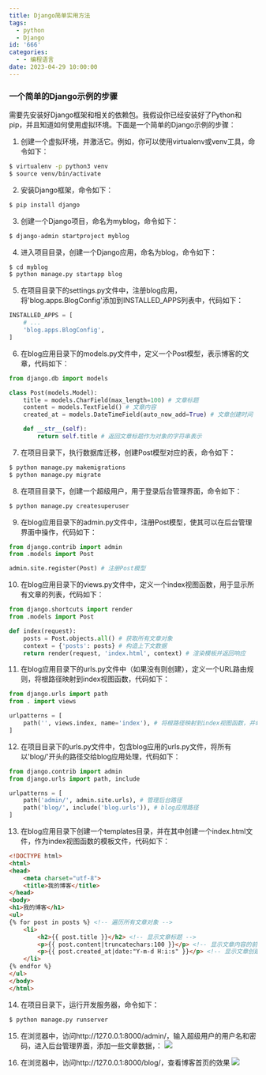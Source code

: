 ```yaml
---
title: Django简单实用方法
tags:
  - python
  - Django
id: '666'
categories:
  - - 编程语言
date: 2023-04-29 10:00:00
---
```


### 一个简单的Django示例的步骤
需要先安装好Django框架和相关的依赖包。我假设你已经安装好了Python和pip，并且知道如何使用虚拟环境。下面是一个简单的Django示例的步骤：

1. 创建一个虚拟环境，并激活它。例如，你可以使用virtualenv或venv工具，命令如下：

```bash
$ virtualenv -p python3 venv
$ source venv/bin/activate
```

2. 安装Django框架，命令如下：

```bash
$ pip install django
```

3. 创建一个Django项目，命名为myblog，命令如下：

```bash
$ django-admin startproject myblog
```

4. 进入项目目录，创建一个Django应用，命名为blog，命令如下：

```bash
$ cd myblog
$ python manage.py startapp blog
```

5. 在项目目录下的settings.py文件中，注册blog应用，将'blog.apps.BlogConfig'添加到INSTALLED_APPS列表中，代码如下：

```python
INSTALLED_APPS = [
    # ...
    'blog.apps.BlogConfig',
]
```

6. 在blog应用目录下的models.py文件中，定义一个Post模型，表示博客的文章，代码如下：

```python
from django.db import models

class Post(models.Model):
    title = models.CharField(max_length=100) # 文章标题
    content = models.TextField() # 文章内容
    created_at = models.DateTimeField(auto_now_add=True) # 文章创建时间

    def __str__(self):
        return self.title # 返回文章标题作为对象的字符串表示
```

7. 在项目目录下，执行数据库迁移，创建Post模型对应的表，命令如下：

```bash
$ python manage.py makemigrations
$ python manage.py migrate
```

8. 在项目目录下，创建一个超级用户，用于登录后台管理界面，命令如下：

```bash
$ python manage.py createsuperuser
```

9. 在blog应用目录下的admin.py文件中，注册Post模型，使其可以在后台管理界面中操作，代码如下：

```python
from django.contrib import admin
from .models import Post

admin.site.register(Post) # 注册Post模型
```

10. 在blog应用目录下的views.py文件中，定义一个index视图函数，用于显示所有文章的列表，代码如下：

```python
from django.shortcuts import render
from .models import Post

def index(request):
    posts = Post.objects.all() # 获取所有文章对象
    context = {'posts': posts} # 构造上下文数据
    return render(request, 'index.html', context) # 渲染模板并返回响应
```

11. 在blog应用目录下的urls.py文件中（如果没有则创建），定义一个URL路由规则，将根路径映射到index视图函数，代码如下：

```python
from django.urls import path
from . import views

urlpatterns = [
    path('', views.index, name='index'), # 将根路径映射到index视图函数，并命名为index
]
```

12. 在项目目录下的urls.py文件中，包含blog应用的urls.py文件，将所有以'blog/'开头的路径交给blog应用处理，代码如下：

```python
from django.contrib import admin
from django.urls import path, include

urlpatterns = [
    path('admin/', admin.site.urls), # 管理后台路径
    path('blog/', include('blog.urls')), # blog应用路径
]
```

13. 在blog应用目录下创建一个templates目录，并在其中创建一个index.html文件，作为index视图函数的模板文件，代码如下：

```html
<!DOCTYPE html>
<html>
<head>
    <meta charset="utf-8">
    <title>我的博客</title>
</head>
<body>
<h1>我的博客</h1>
<ul>
{% for post in posts %} <!-- 遍历所有文章对象 -->
    <li>
        <h2>{{ post.title }}</h2> <!-- 显示文章标题 -->
        <p>{{ post.content|truncatechars:100 }}</p> <!-- 显示文章内容的前100个字符 -->
        <p>{{ post.created_at|date:"Y-m-d H:i:s" }}</p> <!-- 显示文章创建时间 -->
    </li>
{% endfor %}
</ul>
</body>
</html>
```

14. 在项目目录下，运行开发服务器，命令如下：

```bash
$ python manage.py runserver
```

15. 在浏览器中，访问http://127.0.0.1:8000/admin/，输入超级用户的用户名和密码，进入后台管理界面，添加一些文章数据，：
![](/image/QQ20230505234508.png)


16. 在浏览器中，访问http://127.0.0.1:8000/blog/，查看博客首页的效果
![](/image/QQ20230505234342.png)
